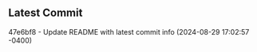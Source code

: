 
## Latest Commit
47e6bf8 - Update README with latest commit info (2024-08-29 17:02:57 -0400) <Yunxi-Zhou>
